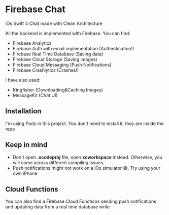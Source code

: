 # Firebase Chat

iOs Swift 4 Chat made with Clean Architecture

All the backend is implemented with Firebase. You can find:

- Firebase Analytics
- Firebase Auth with email implementation (Authentication!)
- Firebase Real Time Database (Saving data)
- Firebase Cloud Storage (Saving images)
- Firebase Cloud Messaging (Push Notifications)
- Firebase Crashlytics (Crashes!)

I have also used: 

- Kingfisher (Downloading&Caching Images)
- MessageKit (Chat UI)

## Installation

I'm using Pods in this project. You don't need to install it, they are inside the repo

## Keep in mind

- Don't open __.xcodeproj__ file, open __xcworkspace__ instead. Otherwise, you will come across different compiling issues.
- Push notifications might not work on a iOs simulator 😅. Try using your own iPhone

## Cloud Functions

You can also find a Firebase Cloud Functions sending push notifications and updating data from a real time database write



